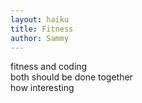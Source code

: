 ```yaml
---
layout: haiku
title: Fitness
author: Sammy
---
```


fitness and coding<br>
both should be done together<br>
how interesting<br>

